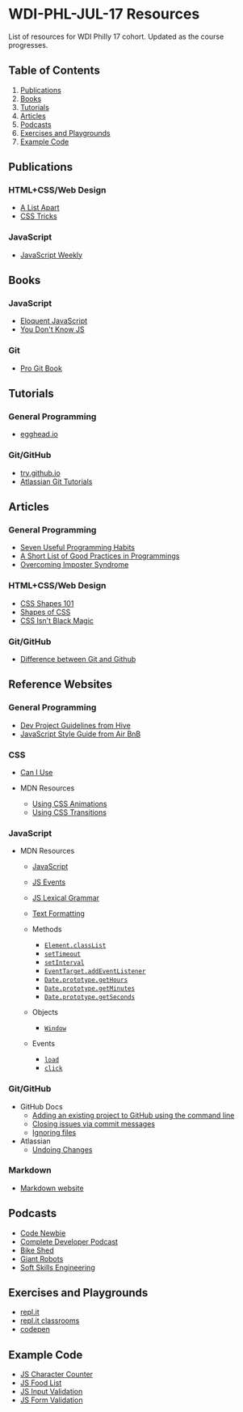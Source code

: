 # WDI-PHL-JUL-17 Resources

List of resources for WDI Philly 17 cohort. Updated as the course progresses. 

## Table of Contents

1. [Publications](#publications)
2. [Books](#books)
3. [Tutorials](#tutorials)
4. [Articles](#articles)
5. [Podcasts](#podcasts)
6. [Exercises and Playgrounds](#exercises-and-playgrounds)
7. [Example Code](#example-code)

## Publications

### HTML+CSS/Web Design

- [A List Apart](https://alistapart.com)
- [CSS Tricks](https://css-tricks.com)

### JavaScript

- [JavaScript Weekly](http://javascriptweekly.com/)

## Books

### JavaScript

- [Eloquent JavaScript](http://eloquentjavascript.net/)
- [You Don't Know JS](https://maximdenisov.gitbooks.io/you-don-t-know-js/content/)

### Git

- [Pro Git Book](https://git-scm.com/book/en/v2)

## Tutorials

### General Programming

- [egghead.io](https://egghead.io)

### Git/GitHub

- [try.github.io](https://try.github.io/levels/1/challenges/1)
- [Atlassian Git Tutorials](https://www.atlassian.com/git/tutorials)

## Articles

### General Programming

- [Seven Useful Programming Habits](http://binarforge.com/blog/seven-useful-programming-habits)
- [A Short List of Good Practices in Programmings](https://x-team.com/blog/good-programming-practices-blog-post-wip/?utm_source=xweekly&utm_medium=xweekly&utm_campaign=xweekly)
- [Overcoming Imposter Syndrome](https://medium.com/@aliciatweet/overcoming-impostor-syndrome-bdae04e46ec5)

### HTML+CSS/Web Design

- [CSS Shapes 101](https://alistapart.com/article/css-shapes-101)
- [Shapes of CSS](https://css-tricks.com/examples/ShapesOfCSS/)
- [CSS Isn't Black Magic](https://medium.freecodecamp.org/its-not-dark-magic-pulling-back-the-curtains-from-your-stylesheets-c8d677fa21b2)

### Git/GitHub

- [Difference between Git and Github](https://stackoverflow.com/questions/13321556/difference-between-git-and-github)

## Reference Websites

### General Programming
- [Dev Project Guidelines from Hive](https://github.com/wearehive/project-guidelines)
- [JavaScript Style Guide from Air BnB](https://github.com/airbnb/javascript)

### CSS

- [Can I Use](http://caniuse.com/)

- MDN Resources
	- [Using CSS Animations](https://developer.mozilla.org/en-US/docs/Web/CSS/CSS_Animations/Using_CSS_animations)
	- [Using CSS Transitions](https://developer.mozilla.org/en-US/docs/Web/CSS/CSS_Transitions/Using_CSS_transitions)

### JavaScript
	
- MDN Resources
	- [JavaScript](https://developer.mozilla.org/en-US/docs/Web/JavaScript)
	- [JS Events](https://developer.mozilla.org/en-US/docs/Web/Events)
	- [JS Lexical Grammar](https://developer.mozilla.org/en-US/docs/Web/JavaScript/Reference/Lexical_grammar)
	- [Text Formatting](https://developer.mozilla.org/en-US/docs/Web/JavaScript/Guide/Text_formatting)
	
	- Methods
		- [`Element.classList`](https://developer.mozilla.org/en-US/docs/Web/API/Element/classList)
		- [`setTimeout`](https://developer.mozilla.org/en-US/docs/Web/API/WindowOrWorkerGlobalScope/setTimeout)
		- [`setInterval`](https://developer.mozilla.org/en-US/docs/Web/API/WindowOrWorkerGlobalScope/setInterval)
		- [`EventTarget.addEventListener`](https://developer.mozilla.org/en-US/docs/Web/API/EventTarget/addEventListener)
		- [`Date.prototype.getHours`](https://developer.mozilla.org/en-US/docs/Web/JavaScript/Reference/Global_Objects/Date/getHours)
		- [`Date.prototype.getMinutes`](https://developer.mozilla.org/en-US/docs/Web/JavaScript/Reference/Global_Objects/Date/getMinutes)
		- [`Date.prototype.getSeconds`](https://developer.mozilla.org/en-US/docs/Web/JavaScript/Reference/Global_Objects/Date/getSeconds)
	
	- Objects
		- [`Window`](https://developer.mozilla.org/en-US/docs/Web/API/Window)
	
	- Events
		- [`load`](https://developer.mozilla.org/en-US/docs/Web/Events/load)
		- [`click`](https://developer.mozilla.org/en-US/docs/Web/Events/click)

### Git/GitHub

- GitHub Docs
	- [Adding an existing project to GitHub using the command line](https://help.github.com/articles/adding-an-existing-project-to-github-using-the-command-line/)
	- [Closing issues via commit messages](https://help.github.com/articles/closing-issues-via-commit-messages/)
	- [Ignoring files](https://help.github.com/articles/ignoring-files/)
- Atlassian
	- [Undoing Changes](https://www.atlassian.com/git/tutorials/undoing-changes#git-revert)

### Markdown

- [Markdown website](https://daringfireball.net/projects/markdown/syntax)

## Podcasts

- [Code Newbie](http://www.codenewbie.org/)
- [Complete Developer Podcast](http://completedeveloperpodcast.com/)
- [Bike Shed](http://bikeshed.fm/)
- [Giant Robots](http://giantrobots.fm/)
- [Soft Skills Engineering](https://softskills.audio/)

## Exercises and Playgrounds

- [repl.it](https://repl.it)
- [repl.it classrooms](https://repl.it/site/classrooms)
- [codepen](https://codepen.io/)

## Example Code

- [JS Character Counter](https://codepen.io/BeejLuig/pen/bROXKo)
- [JS Food List](https://codepen.io/BeejLuig/pen/GEzgWZ)
- [JS Input Validation](https://codepen.io/BeejLuig/pen/KqJeeY)
- [JS Form Validation](https://codepen.io/BeejLuig/pen/PjVwmG?editors=1010/)
